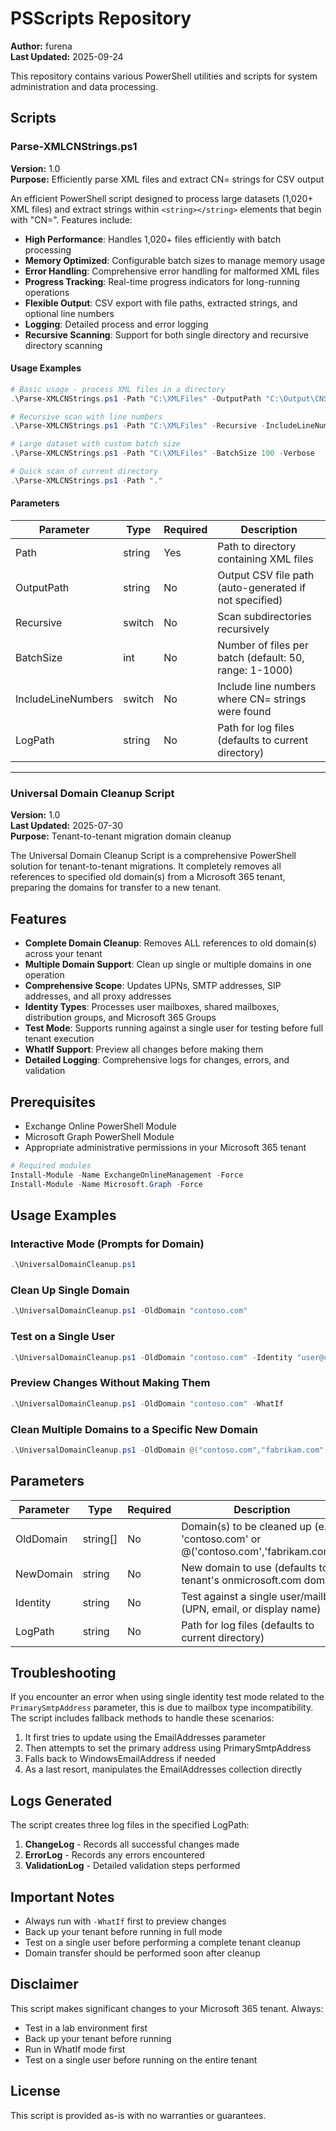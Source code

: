 
# PSScripts Repository

**Author:** furena  
**Last Updated:** 2025-09-24  

This repository contains various PowerShell utilities and scripts for system administration and data processing.

## Scripts

### Parse-XMLCNStrings.ps1

**Version:** 1.0  
**Purpose:** Efficiently parse XML files and extract CN= strings for CSV output  

An efficient PowerShell script designed to process large datasets (1,020+ XML files) and extract strings within `<string></string>` elements that begin with "CN=". Features include:

- **High Performance**: Handles 1,020+ files efficiently with batch processing
- **Memory Optimized**: Configurable batch sizes to manage memory usage
- **Error Handling**: Comprehensive error handling for malformed XML files
- **Progress Tracking**: Real-time progress indicators for long-running operations
- **Flexible Output**: CSV export with file paths, extracted strings, and optional line numbers
- **Logging**: Detailed process and error logging
- **Recursive Scanning**: Support for both single directory and recursive directory scanning

#### Usage Examples

```powershell
# Basic usage - process XML files in a directory
.\Parse-XMLCNStrings.ps1 -Path "C:\XMLFiles" -OutputPath "C:\Output\CNStrings.csv"

# Recursive scan with line numbers
.\Parse-XMLCNStrings.ps1 -Path "C:\XMLFiles" -Recursive -IncludeLineNumbers

# Large dataset with custom batch size
.\Parse-XMLCNStrings.ps1 -Path "C:\XMLFiles" -BatchSize 100 -Verbose

# Quick scan of current directory
.\Parse-XMLCNStrings.ps1 -Path "."
```

#### Parameters

| Parameter | Type | Required | Description |
|-----------|------|----------|-------------|
| Path | string | Yes | Path to directory containing XML files |
| OutputPath | string | No | Output CSV file path (auto-generated if not specified) |
| Recursive | switch | No | Scan subdirectories recursively |
| BatchSize | int | No | Number of files per batch (default: 50, range: 1-1000) |
| IncludeLineNumbers | switch | No | Include line numbers where CN= strings were found |
| LogPath | string | No | Path for log files (defaults to current directory) |

---

### Universal Domain Cleanup Script

**Version:** 1.0  
**Last Updated:** 2025-07-30  
**Purpose:** Tenant-to-tenant migration domain cleanup

The Universal Domain Cleanup Script is a comprehensive PowerShell solution for tenant-to-tenant migrations. It completely removes all references to specified old domain(s) from a Microsoft 365 tenant, preparing the domains for transfer to a new tenant.

## Features

- **Complete Domain Cleanup**: Removes ALL references to old domain(s) across your tenant
- **Multiple Domain Support**: Clean up single or multiple domains in one operation
- **Comprehensive Scope**: Updates UPNs, SMTP addresses, SIP addresses, and all proxy addresses
- **Identity Types**: Processes user mailboxes, shared mailboxes, distribution groups, and Microsoft 365 Groups
- **Test Mode**: Supports running against a single user for testing before full tenant execution
- **WhatIf Support**: Preview all changes before making them
- **Detailed Logging**: Comprehensive logs for changes, errors, and validation

## Prerequisites

- Exchange Online PowerShell Module
- Microsoft Graph PowerShell Module
- Appropriate administrative permissions in your Microsoft 365 tenant

```powershell
# Required modules
Install-Module -Name ExchangeOnlineManagement -Force
Install-Module -Name Microsoft.Graph -Force
```

## Usage Examples

### Interactive Mode (Prompts for Domain)

```powershell
.\UniversalDomainCleanup.ps1
```

### Clean Up Single Domain

```powershell
.\UniversalDomainCleanup.ps1 -OldDomain "contoso.com"
```

### Test on a Single User

```powershell
.\UniversalDomainCleanup.ps1 -OldDomain "contoso.com" -Identity "user@contoso.com"
```

### Preview Changes Without Making Them

```powershell
.\UniversalDomainCleanup.ps1 -OldDomain "contoso.com" -WhatIf
```

### Clean Multiple Domains to a Specific New Domain

```powershell
.\UniversalDomainCleanup.ps1 -OldDomain @("contoso.com","fabrikam.com") -NewDomain "newcompany.onmicrosoft.com"
```

## Parameters

| Parameter | Type | Required | Description |
|-----------|------|----------|-------------|
| OldDomain | string[] | No | Domain(s) to be cleaned up (e.g., 'contoso.com' or @('contoso.com','fabrikam.com')) |
| NewDomain | string | No | New domain to use (defaults to tenant's onmicrosoft.com domain) |
| Identity | string | No | Test against a single user/mailbox (UPN, email, or display name) |
| LogPath | string | No | Path for log files (defaults to current directory) |

## Troubleshooting

If you encounter an error when using single identity test mode related to the `PrimarySmtpAddress` parameter, this is due to mailbox type incompatibility. The script includes fallback methods to handle these scenarios:

1. It first tries to update using the EmailAddresses parameter
2. Then attempts to set the primary address using PrimarySmtpAddress
3. Falls back to WindowsEmailAddress if needed
4. As a last resort, manipulates the EmailAddresses collection directly

## Logs Generated

The script creates three log files in the specified LogPath:

1. **ChangeLog** - Records all successful changes made
2. **ErrorLog** - Records any errors encountered
3. **ValidationLog** - Detailed validation steps performed

## Important Notes

- Always run with `-WhatIf` first to preview changes
- Back up your tenant before running in full mode
- Test on a single user before performing a complete tenant cleanup
- Domain transfer should be performed soon after cleanup

## Disclaimer

This script makes significant changes to your Microsoft 365 tenant. Always:
- Test in a lab environment first
- Back up your tenant before running
- Run in WhatIf mode first
- Test on a single user before running on the entire tenant

## License

This script is provided as-is with no warranties or guarantees.
